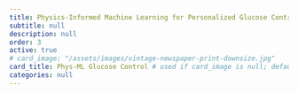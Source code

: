 ```yaml
---
title: Physics-Informed Machine Learning for Personalized Glucose Control in Diabetes
subtitle: null
description: null
order: 3
active: true
# card_image: "/assets/images/vintage-newspaper-print-downsize.jpg"
card_title: Phys-ML Glucose Control # used if card_image is null; defaults to title
categories: null
---
```



